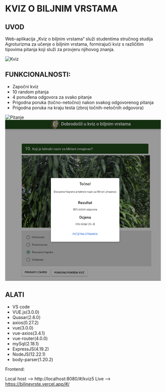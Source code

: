 # KVIZ O BILJNIM VRSTAMA

## UVOD

Web-aplikacija „Kviz o biljnim vrstama“ služi studentima stručnog studija Agroturizma za učenje o biljnim vrstama, formirajući kviz s različitim tipovima pitanja koji služi za provjeru njihovog znanja.

![Kviz](/DOKUMENTACIJA/IMAGES/Pocetna.png)

## FUNKCIONALNOSTI:

- Započni kviz
- 10 random pitanja
- 4 ponuđena odgovora za svako pitanje
- Prigodna poruka (točno-netočno) nakon svakog odgovorenog pitanja
- Prigodna poruka na kraju testa (zbroj točnih-netočnih odgovora)

![Pitanje](/DOKUMENTACIJA/IMAGES/PitanjePrimjer.png)![Kraj](/DOKUMENTACIJA/IMAGES/Kraj.png)

## ALATI

- VS code
- VUE.js(3.0.0)
- Quasar(2.6.0)
- axios(0.27.2)
- vue(3.0.0)
- vue-axios(3.4.1)
- vue-router(4.0.0)
- mySql(2.18.1)
- ExpressJS(4.19.2)
- NodeJS(12.22.1)
- body-parser(1.20.2)

Frontend:

Local host --> http://localhost:8080/#/kviz5
Live --> https://biljnevrste.vercel.app/#/
